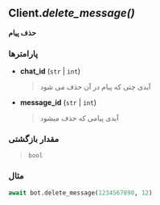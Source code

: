 ## Client.*delete_message()*
**حذف پیام**

### پارامترها

- **chat_id** (`str` | `int`)
    > آیدی چتی که پیام در آن حذف می شود

- **message_id** (`str` | `int`)
    > آیدی پیامی که حذف میشود
    
### مقدار بازگشتی

> `bool`

### مثال

```python
await bot.delete_message(1234567890, 12)
```

